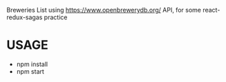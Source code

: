 Breweries List using https://www.openbrewerydb.org/ API, for some react-redux-sagas practice

# USAGE
* npm install
* npm start

